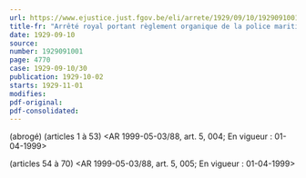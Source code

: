 ```yaml
---
url: https://www.ejustice.just.fgov.be/eli/arrete/1929/09/10/1929091001/justel
title-fr: "Arrêté royal portant règlement organique de la police maritime. (NOTE : Consultations des versions antérieures à partir du 1 janvier 1987 et mise à jour au 16-07-1999)."
date: 1929-09-10
source:
number: 1929091001
page: 4770
case: 1929-09-10/30
publication: 1929-10-02
starts: 1929-11-01
modifies:
pdf-original:
pdf-consolidated:
---
```


(abrogé) (articles 1 à 53) <AR 1999-05-03/88, art. 5, 004;  En vigueur :  01-04-1999>

(articles 54 à 70) <AR 1999-05-03/88, art. 5, 005;  En vigueur :  01-04-1999>
